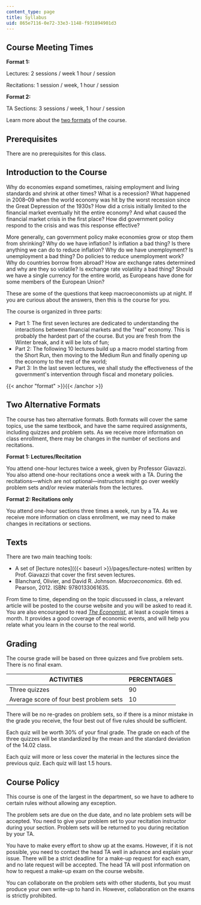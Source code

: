 ```yaml
---
content_type: page
title: Syllabus
uid: 865e7116-0e72-33e3-1148-f931894901d3
---
```


Course Meeting Times
--------------------

**Format 1:**

Lectures: 2 sessions / week 1 hour / session

Recitations: 1 session / week, 1 hour / session

**Format 2:**

TA Sections: 3 sessions / week, 1 hour / session

Learn more about the [two formats](#format) of the course.

Prerequisites
-------------

There are no prerequisites for this class. 

Introduction to the Course
--------------------------

Why do economies expand sometimes, raising employment and living standards and shrink at other times? What is a recession? What happened in 2008–09 when the world economy was hit by the worst recession since the Great Depression of the 1930s? How did a crisis initially limited to the financial market eventually hit the entire economy? And what caused the financial market crisis in the first place? How did government policy respond to the crisis and was this response effective?

More generally, can government policy make economies grow or stop them from shrinking? Why do we have inflation? Is inflation a bad thing? Is there anything we can do to reduce inflation? Why do we have unemployment? Is unemployment a bad thing? Do policies to reduce unemployment work? Why do countries borrow from abroad? How are exchange rates determined and why are they so volatile? Is exchange rate volatility a bad thing? Should we have a single currency for the entire world, as Europeans have done for some members of the European Union?

These are some of the questions that keep macroeconomists up at night. If you are curious about the answers, then this is the course for you.

The course is organized in three parts:

*   Part 1: The first seven lectures are dedicated to understanding the interactions between financial markets and the "real" economy. This is probably the hardest part of the course. But you are fresh from the Winter break, and it will be lots of fun;
*   Part 2: The following 10 lectures build up a macro model starting from the Short Run, then moving to the Medium Run and finally opening up the economy to the rest of the world;
*   Part 3: In the last seven lectures, we shall study the effectiveness of the government's intervention through fiscal and monetary policies.

{{< anchor "format" >}}{{< /anchor >}}

Two Alternative Formats
-----------------------

The course has two alternative formats. Both formats will cover the same topics, use the same textbook, and have the same required assignments, including quizzes and problem sets. As we receive more information on class enrollment, there may be changes in the number of sections and recitations.

**Format 1: Lectures/Recitation**

You attend one-hour lectures twice a week, given by Professor Giavazzi. You also attend one-hour recitations once a week with a TA. During the recitations—which are not optional—instructors might go over weekly problem sets and/or review materials from the lectures.

**Format 2: Recitations only**

You attend one-hour sections three times a week, run by a TA. As we receive more information on class enrollment, we may need to make changes in recitations or sections.

Texts
-----

There are two main teaching tools:

*   A set of [lecture notes]({{< baseurl >}}/pages/lecture-notes) written by Prof. Giavazzi that cover the first seven lectures.
*   Blanchard, Olivier, and David R. Johnson. _Macroeconomics_. 6th ed. Pearson, 2012. ISBN: 9780133061635.

From time to time, depending on the topic discussed in class, a relevant article will be posted to the course website and you will be asked to read it. You are also encouraged to read [_The_ _Economist_](http://www.economist.com/), at least a couple times a month. It provides a good coverage of economic events, and will help you relate what you learn in the course to the real world.

Grading
-------

The course grade will be based on three quizzes and five problem sets. There is no final exam.

| ACTIVITIES | PERCENTAGES |
| --- | --- |
| Three quizzes | 90 |
| Average score of four best problem sets | 10 

There will be no re-grades on problem sets, so if there is a minor mistake in the grade you receive, the four best out of five rules should be sufficient.

Each quiz will be worth 30% of your final grade. The grade on each of the three quizzes will be standardized by the mean and the standard deviation of the 14.02 class.

Each quiz will more or less cover the material in the lectures since the previous quiz. Each quiz will last 1.5 hours.

Course Policy
-------------

This course is one of the largest in the department, so we have to adhere to certain rules without allowing any exception.

The problem sets are due on the due date, and no late problem sets will be accepted. You need to give your problem set to your recitation instructor during your section. Problem sets will be returned to you during recitation by your TA.

You have to make every effort to show up at the exams. However, if it is not possible, you need to contact the head TA well in advance and explain your issue. There will be a strict deadline for a make-up request for each exam, and no late request will be accepted. The head TA will post information on how to request a make-up exam on the course website.

You can collaborate on the problem sets with other students, but you must produce your own write-up to hand in. However, collaboration on the exams is strictly prohibited.